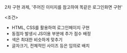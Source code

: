 2차 구현 과제, '주어진 이미지를 참고하여 똑같은 로그인화면 구현'


<조건>
- HTML, CSS를 활용하여 로그인페이지 구현
- 동점자 발생시 JS이용 부분에 추가 점수 배정
- 색은 최대한 비슷하게 맞추기
- 글자크기, 전체적인 사이즈 등은 임의로 배치

